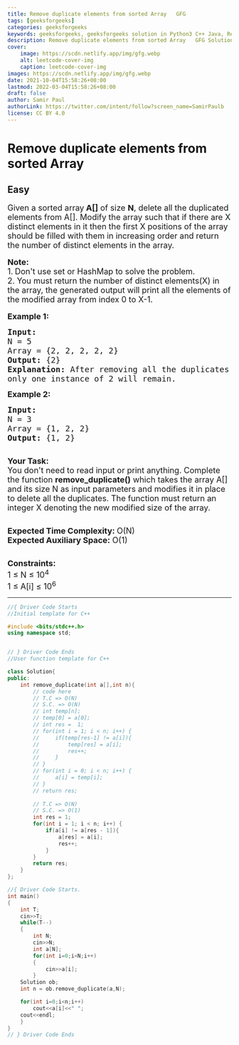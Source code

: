 ```yaml
---
title: Remove duplicate elements from sorted Array   GFG
tags: [geeksforgeeks]
categories: geeksforgeeks
keywords: geeksforgeeks, geeksforgeeks solution in Python3 C++ Java, Remove duplicate elements from sorted Array - GFG solution
description: Remove duplicate elements from sorted Array   GFG Solution Explained
cover:
    image: https://scdn.netlify.app/img/gfg.webp
    alt: leetcode-cover-img
    caption: leetcode-cover-img
images: https://scdn.netlify.app/img/gfg.webp
date: 2021-10-04T15:58:26+08:00
lastmod: 2022-03-04T15:58:26+08:00
draft: false
author: Samir Paul
authorLink: https://twitter.com/intent/follow?screen_name=SamirPaulb
license: CC BY 4.0
---
```



# Remove duplicate elements from sorted Array
## Easy
<div class="problems_problem_content__Xm_eO"><p><span style="font-size:18px">Given a sorted array<strong> A[]</strong> of size <strong>N</strong>, delete all the duplicated elements from A[]. Modify the array such that if there are X distinct elements in it&nbsp;then the first X positions of the array should be filled with them in increasing order and return the number of distinct elements in the array.</span><br>
<br>
<span style="font-size:18px"><strong>Note: </strong><br>
1.<strong>&nbsp;</strong>Don't use set or HashMap to solve the problem.<br>
2. You must return the number of distinct elements(X) in the array, the generated output will print all the elements of the modified array from index 0 to X-1.</span><br>
<br>
<span style="font-size:18px"><strong>Example 1:</strong></span></p>

<pre><span style="font-size:18px"><strong>Input:</strong>
N = 5
Array = {2, 2, 2, 2, 2}
<strong>Output:</strong> {2}
<strong>Explanation:</strong> After removing all the duplicates 
only one instance of 2 will remain.</span>
</pre>

<p><span style="font-size:18px"><strong>Example 2:</strong></span></p>

<pre><span style="font-size:18px"><strong>Input:</strong>
N = 3
Array = {1, 2, 2}
<strong>Output:</strong> {1, 2}</span></pre>

<p><br>
<span style="font-size:18px"><strong>Your Task: &nbsp;</strong><br>
You don't need to read input or print anything. Complete the function <strong>remove_duplicate()</strong> which takes the array A[] and its size N as input parameters and modifies it in place to delete all the duplicates. The function must return an integer X denoting the new modified size of the array.&nbsp;</span></p>

<p><br>
<span style="font-size:18px"><strong>Expected Time Complexity: </strong>O(N)<br>
<strong>Expected Auxiliary Space:</strong> O(1)</span></p>

<p><br>
<span style="font-size:18px"><strong>Constraints:</strong><br>
1 ≤ N ≤ 10<sup>4</sup><br>
1 ≤ A[i] ≤ 10<sup>6</sup></span></p>
</div>

---




```cpp
//{ Driver Code Starts
//Initial template for C++

#include <bits/stdc++.h>
using namespace std;


// } Driver Code Ends
//User function template for C++

class Solution{
public:
    int remove_duplicate(int a[],int n){
        // code here
        // T.C => O(N)
        // S.C. => O(N)
        // int temp[n];
        // temp[0] = a[0];
        // int res =  1;
        // for(int i = 1; i < n; i++) {
        //     if(temp[res-1] != a[i]){
        //         temp[res] = a[i];
        //         res++;
        //     }
        // }
        // for(int i = 0; i < n; i++) {
        //     a[i] = temp[i];
        // }
        // return res;
        
        // T.C => O(N)
        // S.C. => O(1)
        int res = 1;
        for(int i = 1; i < n; i++) {
            if(a[i] != a[res - 1]){
                a[res] = a[i];
                res++;
            }
        }
        return res;
    }
};

//{ Driver Code Starts.
int main()
{
    int T;
    cin>>T;
    while(T--)
    {
        int N;
        cin>>N;
        int a[N];
        for(int i=0;i<N;i++)
        {
            cin>>a[i];
        }
    Solution ob;
    int n = ob.remove_duplicate(a,N);

    for(int i=0;i<n;i++)
        cout<<a[i]<<" ";
    cout<<endl;
    }
}
// } Driver Code Ends
```
